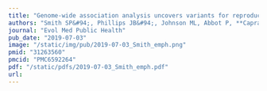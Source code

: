 ```yaml
---
title: "Genome-wide association analysis uncovers variants for reproductive variation across dog breeds and links to domestication"
authors: "Smith SP&#94;, Phillips JB&#94;, Johnson ML, Abbot P, **Capra JA**, Rokas A.&#42;"
journal: "Evol Med Public Health"
pub_date: "2019-07-03"
image: "/static/img/pub/2019-07-03_Smith_emph.png"
pmid: "31263560"
pmcid: "PMC6592264"
pdf: "/static/pdfs/2019-07-03_Smith_emph.pdf"
url: 
---
```

